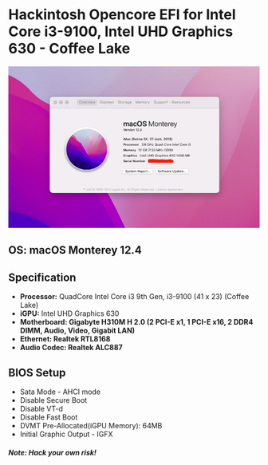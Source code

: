 # Hackintosh Opencore EFI for Intel Core i3-9100, Intel UHD Graphics 630 - Coffee Lake

<div style="text-align: center">
<img src="https://raw.githubusercontent.com/therajuahammad/opencore-efi-i3-9100-coffee-lake-hackintosh/main/macOS%2012.4_i3-9100_UHD_630.png" alt="Hackintosh Opencore EFI for Intel Core i3-9100, Intel UHD Graphics 630 - Coffee Lake"/>
</div>

## OS: macOS Monterey 12.4

## Specification
<ul>
    <li><b>Processor:</b> QuadCore Intel Core i3 9th Gen, i3-9100 (41 x 23) (Coffee Lake)</li>
    <li><b>iGPU:</b> Intel UHD Graphics 630</li>
    <li><b>Motherboard: Gigabyte H310M H 2.0 (2 PCI-E x1, 1 PCI-E x16, 2 DDR4 DIMM, Audio, Video, Gigabit LAN)</b> </li>
    <li><b>Ethernet: Realtek RTL8168</b></li>
    <li><b>Audio Codec: Realtek ALC887</b> </li>
</ul>

## BIOS Setup
- Sata Mode -  AHCI mode
- Disable Secure Boot
- Disable VT-d
- Disable Fast Boot
- DVMT Pre-Allocated(iGPU Memory): 64MB
- Initial Graphic Output - IGFX

##### Note: Hack your own risk!

